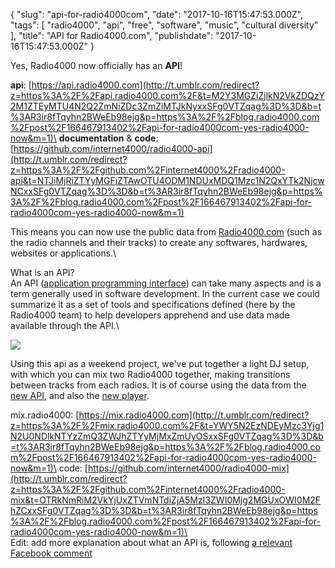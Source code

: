 {
    "slug": "api-for-radio4000com",
    "date": "2017-10-16T15:47:53.000Z",
    "tags": [
        "radio4000",
        "api",
        "free",
        "software",
        "music",
        "cultural diversity"
    ],
    "title": "API for Radio4000.com",
    "publishdate": "2017-10-16T15:47:53.000Z"
}

Yes, Radio4000 now officially has an **API**!

**api**:
[https://api.radio4000.com](http://t.umblr.com/redirect?z=https%3A%2F%2Fapi.radio4000.com%2F&t=M2Y3MGZiZjlkN2VkZDQzY2M1ZTEyMTU4N2Q2ZmNiZDc3ZmZiMTJkNyxxSFg0VTZqag%3D%3D&b=t%3AR3ir8fTqyhn2BWeEb98ejg&p=https%3A%2F%2Fblog.radio4000.com%2Fpost%2F166467913402%2Fapi-for-radio4000com-yes-radio4000-now&m=1)\
**documentation** & **code**:
[https://github.com/internet4000/radio4000-api](http://t.umblr.com/redirect?z=https%3A%2F%2Fgithub.com%2Finternet4000%2Fradio4000-api&t=NTJiMjRiZTYyMGFiZTAwOTU4ODM1NDUxMDQ1Mzc1N2QxYTk2NjcwNCxxSFg0VTZqag%3D%3D&b=t%3AR3ir8fTqyhn2BWeEb98ejg&p=https%3A%2F%2Fblog.radio4000.com%2Fpost%2F166467913402%2Fapi-for-radio4000com-yes-radio4000-now&m=1)

This means you can now use the public data from
[Radio4000.com](http://t.umblr.com/redirect?z=https%3A%2F%2Fradio4000.com%2F&t=ZjQ3MzI4NTAzOGFjYTc1YWY3MmViYjkzZTIwYjAyMjYwMDZlOWY2OCxxSFg0VTZqag%3D%3D&b=t%3AR3ir8fTqyhn2BWeEb98ejg&p=https%3A%2F%2Fblog.radio4000.com%2Fpost%2F166467913402%2Fapi-for-radio4000com-yes-radio4000-now&m=1) (such
as the radio channels and their tracks) to create any softwares,
hardwares, websites or applications.\

What is an API?\
An API ([application programming
interface](https://en.wikipedia.org/wiki/Application_programming_interface))
can take many aspects and is a term generally used in software
development. In the current case we could summarize it as a set of tools
and specifications defined (here by the Radio4000 team) to help
developers apprehend and use data made available through the API.\

![](/images/tumblr_inline_oxxajpIBGL1qcamag_1280.jpg)

Using this api as a weekend project, we've put together a light DJ
setup, with which you can mix two Radio4000 together, making transitions
between tracks from each radios. It is of course using the data from the
[new
API](http://t.umblr.com/redirect?z=https%3A%2F%2Fapi.radio4000.com%2F&t=M2Y3MGZiZjlkN2VkZDQzY2M1ZTEyMTU4N2Q2ZmNiZDc3ZmZiMTJkNyxxSFg0VTZqag%3D%3D&b=t%3AR3ir8fTqyhn2BWeEb98ejg&p=https%3A%2F%2Fblog.radio4000.com%2Fpost%2F166467913402%2Fapi-for-radio4000com-yes-radio4000-now&m=1),
and also the [new
player](http://t.umblr.com/redirect?z=https%3A%2F%2Fgithub.com%2FInternet4000%2Fradio4000-player&t=YTQ2NzE1NGViZDcwOGJjZmM1MGVlNTBjYTA3NzY3MTYyODgxMmY2YixxSFg0VTZqag%3D%3D&b=t%3AR3ir8fTqyhn2BWeEb98ejg&p=https%3A%2F%2Fblog.radio4000.com%2Fpost%2F166467913402%2Fapi-for-radio4000com-yes-radio4000-now&m=1).

mix.radio4000:
[https://mix.radio4000.com](http://t.umblr.com/redirect?z=https%3A%2F%2Fmix.radio4000.com%2F&t=YWY5N2EzNDEyMzc3Yjg1N2U0NDlkNTYzZmQ3ZWJhZTYyMjMxZmUyOSxxSFg0VTZqag%3D%3D&b=t%3AR3ir8fTqyhn2BWeEb98ejg&p=https%3A%2F%2Fblog.radio4000.com%2Fpost%2F166467913402%2Fapi-for-radio4000com-yes-radio4000-now&m=1)\
code:
[https://github.com/internet4000/radio4000-mix](http://t.umblr.com/redirect?z=https%3A%2F%2Fgithub.com%2Finternet4000%2Fradio4000-mix&t=OTRkNmRiM2VkYjUxZTVmNTdiZjA5MzI3ZWI0Mjg2MGUxOWI0M2FhZCxxSFg0VTZqag%3D%3D&b=t%3AR3ir8fTqyhn2BWeEb98ejg&p=https%3A%2F%2Fblog.radio4000.com%2Fpost%2F166467913402%2Fapi-for-radio4000com-yes-radio4000-now&m=1)\
\
Edit: add more explanation about what an API is, following [a relevant
Facebook
comment](https://www.facebook.com/radio4000/posts/1989874157947362?comment_id=1989877731280338&comment_tracking=%7B%22tn%22%3A%22R%22%7D)

